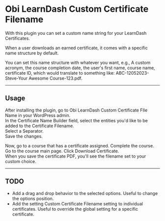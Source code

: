 # Obi LearnDash Custom Certificate Filename

With this plugin you can set a custom name string for your LearnDash Certificates.

When a user downloads an earned certificate, it comes with a specific name structure by default.

You can set this name structure with whatever you want, e.g., A custom acronym, the course completion date, the user's first name, course name, certificate ID, which would translate to something like: ABC-12052023-Steve-Your Awesome Course-123.pdf.

---

## Usage

After installing the plugin, go to Obi LearnDash Custom Certificate FIle Name in your WordPress admin.  
In the Certificate Name Builder field, select the entities you'd like to be added to the Certificate Filename.  
Select a Separator.  
Save the changes.  
  
Now, go to a course that has a certificate assigned. Complete the course. Go to the course main page. Click Download Certificate.  
When you save the certificate PDF, you'll see the filename set to your custom choice.  

---

## TODO

* Add a drag and drop behavior to the selected options. Useful to change the options position.
* Add the setting Custom Certificate Filename setting to individual certificates. Useful to override the global setting for a specific certificate.